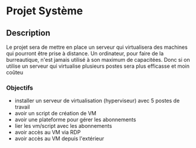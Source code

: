 # Projet Système

## Description
Le projet sera de mettre en place un serveur qui virtualisera des machines 
qui pourront être prise à distance. Un ordinateur, pour faire de la burreautique, n'est jamais 
utilisé à son maximum de capacitées. Donc si on utilise un serveur qui virtualise 
plusieurs postes sera plus efficasse et moin coûteu

### Objectifs

- installer un serveur de virtualisation (hyperviseur) avec 5 postes de travail
- avoir un script de création de VM
- avoir une plateforme pour gérer les abonnements
- lier les vm/script avec les abonnements
- avoir accès au VM via RDP
- avoir accès au VM depuis l'extérieur